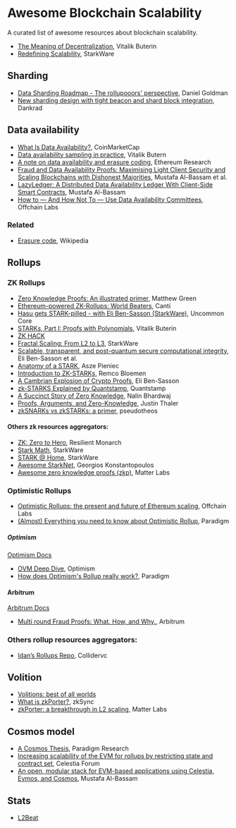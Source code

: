 # Awesome Blockchain Scalability

A curated list of awesome resources about blockchain scalability.

- [The Meaning of Decentralization](https://medium.com/@VitalikButerin/the-meaning-of-decentralization-a0c92b76a274), Vitalik Buterin
- [Redefining Scalability](https://medium.com/starkware/redefining-scalability-5aa11ffc5880), StarkWare

## Sharding
- [Data Sharding Roadmap - The rollupooors' perspective](https://soundcloud.com/daniel-goldman-84321635/data-sharding-roadmap-a-rollups-perspective?utm_campaign=social_sharing&utm_source=mobi&utm_terms=social_sharing_on_mobi.control), Daniel Goldman
- [New sharding design with tight beacon and shard block integration](https://notes.ethereum.org/@dankrad/new_sharding), Dankrad

## Data availability
- [What Is Data Availability?](https://coinmarketcap.com/alexandria/article/what-is-data-availability), CoinMarketCap
- [Data availability sampling in practice](https://notes.ethereum.org/@vbuterin/r1v8VCULP), Vitalik Butern
- [A note on data availability and erasure coding](https://github.com/ethereum/research/wiki/A-note-on-data-availability-and-erasure-coding), Ethereum Research
- [Fraud and Data Availability Proofs: Maximising Light Client Security and Scaling Blockchains with Dishonest Majorities](https://arxiv.org/pdf/1809.09044.pdf), Mustafa Al-Bassam et al.
- [LazyLedger: A Distributed Data Availability Ledger With Client-Side Smart Contracts](https://arxiv.org/pdf/1905.09274.pdf), Mustafa Al-Bassam
- [How to — And How Not To — Use Data Availability Committees](https://medium.com/offchainlabs/how-to-and-how-not-to-use-data-availability-committees-394a91e977c0), Offchain Labs

### Related
- [Erasure code](https://en.wikipedia.org/wiki/Erasure_code), Wikipedia

## Rollups

### ZK Rollups
- [Zero Knowledge Proofs: An illustrated primer](https://blog.cryptographyengineering.com/2014/11/27/zero-knowledge-proofs-illustrated-primer/), Matthew Green
- [Ethereum-powered ZK-Rollups: World Beaters](https://hackmd.io/@canti/rkUT0BD8K), Canti
- [Hasu gets STARK-pilled - with Eli Ben-Sasson (StarkWare)](https://www.youtube.com/watch?v=-6BtBUbiUIU), Uncommon Core
- [STARKs, Part I: Proofs with Polynomials](https://vitalik.ca/general/2017/11/09/starks_part_1.html), Vitalik Buterin
- [ZK HACK](https://www.zkhack.dev/)
- [Fractal Scaling: From L2 to L3](https://medium.com/starkware/fractal-scaling-from-l2-to-l3-7fe238ecfb4f), StarkWare
- [Scalable, transparent, and post-quantum secure computational integrity](https://eprint.iacr.org/2018/046.pdf), Eli Ben-Sasson et al.
- [Anatomy of a STARK](https://aszepieniec.github.io/stark-anatomy/), Asze Pieniec
- [Introduction to ZK-STARKs](https://hackmd.io/@_33nsoRFQwGYh2T1-T9lqQ/rJHYnQ3Z4), Remco Bloemen
- [A Cambrian Explosion of Crypto Proofs](https://nakamoto.com/cambrian-explosion-of-crypto-proofs/), Eli Ben-Sasson
- [zk-STARKS Explained by Quantstamp](https://www.youtube.com/watch?v=kk1Oo42TVQk), Quantstamp
- [A Succinct Story of Zero Knowledge](https://nibnalin.me/assets/zk.pdf), Nalin Bhardwaj
- [Proofs, Arguments, and Zero-Knowledge](https://people.cs.georgetown.edu/jthaler/ProofsArgsAndZK.pdf), Justin Thaler
- [zkSNARKs vs zkSTARKs: a primer](https://mirror.xyz/pseudotheos.eth/_LAi4cCFz2gaC-3WgNmri1eTvckA32L7v31A8saJvqg), pseudotheos

#### Others zk resources aggregators:
- [ZK: Zero to Hero](https://resilient-monarch-9ed.notion.site/ZK-Zero-to-Hero-ea37754ba8e445648e96b9cc78e47c7a), Resilient Monarch
- [Stark Math](https://medium.com/starkware/tagged/stark-math), StarkWare
- [STARK @ Home](https://www.youtube.com/playlist?list=PLcIyXLwiPilUFGw7r2uyWerOkbx4GFMXq), StarkWare
- [Awesome StarkNet](https://github.com/gakonst/awesome-starknet), Georgios Konstantopoulos
- [Awesome zero knowledge proofs (zkp)](https://github.com/matter-labs/awesome-zero-knowledge-proofs), Matter Labs

### Optimistic Rollups
- [Optimistic Rollups: the present and future of Ethereum scaling](https://medium.com/offchainlabs/optimistic-rollups-the-present-and-future-of-ethereum-scaling-60fb9067ae87), Offchain Labs
- [(Almost) Everything you need to know about Optimistic Rollup](https://www.paradigm.xyz/2021/01/almost-everything-you-need-to-know-about-optimistic-rollup/), Paradigm

##### Optimism
[Optimism Docs](https://community.optimism.io/)

- [OVM Deep Dive](https://medium.com/ethereum-optimism/ovm-deep-dive-a300d1085f52), Optimism
- [How does Optimism's Rollup really work?](https://research.paradigm.xyz/optimism), Paradigm

#### Arbitrum
[Arbitrum Docs](https://developer.offchainlabs.com/docs/inside_arbitrum)

- [Multi round Fraud Proofs: What, How, and Why.](https://www.youtube.com/watch?v=NxvGatp9dIE), Arbitrum

### Others rollup resources aggregators:
- [Idan’s Rollups Repo](https://collidervc.notion.site/collidervc/Idan-s-Rollups-Repo-f285c6d85d4b41e8a3a37c54aa140f87), Collidervc

## Volition
- [Volitions: best of all worlds](https://polynya.medium.com/volitions-best-of-all-worlds-cfd313aec9a8)
- [What is zkPorter?](https://zksync.io/zkevm/#what-is-zkporter), zkSync
- [zkPorter: a breakthrough in L2 scaling](https://blog.matter-labs.io/zkporter-a-breakthrough-in-l2-scaling-ed5e48842fbf), Matter Labs

## Cosmos model
- [A Cosmos Thesis](https://research.paradigm.xyz/cosmos-thesis), Paradigm Research
- [Increasing scalability of the EVM for rollups by restricting state and contract set](https://forum.celestia.org/t/increasing-scalability-of-the-evm-for-rollups-by-restricting-state-and-contract-set/78), Celestia Forum
- [An open, modular stack for EVM-based applications using Celestia, Evmos, and Cosmos](https://forum.celestia.org/t/an-open-modular-stack-for-evm-based-applications-using-celestia-evmos-and-cosmos/89), Mustafa Al-Bassam

## Stats
- [L2Beat](https://l2beat.com/)
